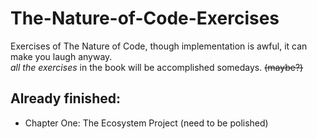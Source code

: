 # The-Nature-of-Code-Exercises
Exercises of The Nature of Code, though implementation is awful, it can make you laugh anyway.<br />
*all the exercises* in the book will be accomplished somedays. <s>(maybe?)</s>
## Already finished:
* Chapter One: The Ecosystem Project (need to be polished)

